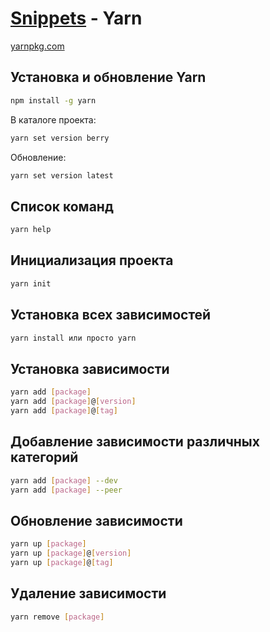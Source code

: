 # **[Snippets](../README.md) - Yarn**

[yarnpkg.com](https://yarnpkg.com/)

## Установка и обновление Yarn

```bash
npm install -g yarn
```

В каталоге проекта:

```bash
yarn set version berry
```

Обновление:

```bash
yarn set version latest
```

## Список команд

```bash
yarn help
```

## Инициализация проекта

```bash
yarn init
```

## Установка всех зависимостей

```bash
yarn install или просто yarn
```

## Установка зависимости

```bash
yarn add [package]
yarn add [package]@[version]
yarn add [package]@[tag]
```

## Добавление зависимости различных категорий

```bash
yarn add [package] --dev
yarn add [package] --peer
```

## Обновление зависимости

```bash
yarn up [package]
yarn up [package]@[version]
yarn up [package]@[tag]
```

## Удаление зависимости

```bash
yarn remove [package]
```
